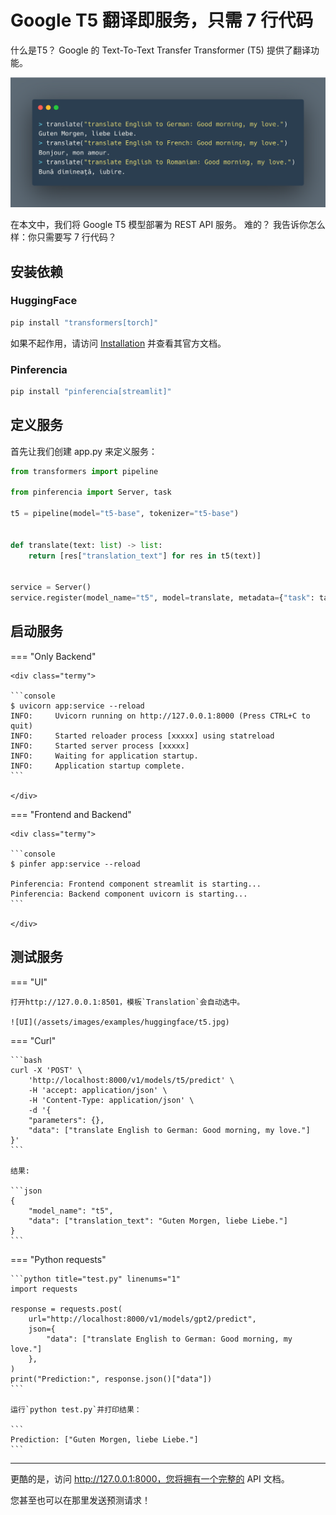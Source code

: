 # Google T5 翻译即服务，只需 7 行代码

什么是T5？ Google 的 Text-To-Text Transfer Transformer (T5) 提供了翻译功能。

![翻译](/assets/images/examples/translate-home.png)

在本文中，我们将 Google T5 模型部署为 REST API 服务。 难的？ 我告诉你怎么样：你只需要写 7 行代码？

## 安装依赖

### HuggingFace

```bash
pip install "transformers[torch]"
```

如果不起作用，请访问 [Installation](https://huggingface.co/docs/transformers/installation) 并查看其官方文档。

### Pinferencia

```bash
pip install "pinferencia[streamlit]"
```

## 定义服务

首先让我们创建 app.py 来定义服务：

```python title="app.py" linenums="1"
from transformers import pipeline

from pinferencia import Server, task

t5 = pipeline(model="t5-base", tokenizer="t5-base")


def translate(text: list) -> list:
    return [res["translation_text"] for res in t5(text)]


service = Server()
service.register(model_name="t5", model=translate, metadata={"task": task.TRANSLATION})
```

## 启动服务

=== "Only Backend"

    <div class="termy">

    ```console
    $ uvicorn app:service --reload
    INFO:     Uvicorn running on http://127.0.0.1:8000 (Press CTRL+C to quit)
    INFO:     Started reloader process [xxxxx] using statreload
    INFO:     Started server process [xxxxx]
    INFO:     Waiting for application startup.
    INFO:     Application startup complete.
    ```

    </div>

=== "Frontend and Backend"

    <div class="termy">

    ```console
    $ pinfer app:service --reload

    Pinferencia: Frontend component streamlit is starting...
    Pinferencia: Backend component uvicorn is starting...
    ```

    </div>

## 测试服务

=== "UI"

    打开http://127.0.0.1:8501，模板`Translation`会自动选中。

    ![UI](/assets/images/examples/huggingface/t5.jpg)

=== "Curl"

    ```bash
    curl -X 'POST' \
        'http://localhost:8000/v1/models/t5/predict' \
        -H 'accept: application/json' \
        -H 'Content-Type: application/json' \
        -d '{
        "parameters": {},
        "data": ["translate English to German: Good morning, my love."]
    }'
    ```

    结果:

    ```json
    {
        "model_name": "t5",
        "data": ["translation_text": "Guten Morgen, liebe Liebe."]
    }
    ```

=== "Python requests"

    ```python title="test.py" linenums="1"
    import requests

    response = requests.post(
        url="http://localhost:8000/v1/models/gpt2/predict",
        json={
            "data": ["translate English to German: Good morning, my love."]
        },
    )
    print("Prediction:", response.json()["data"])
    ```

    运行`python test.py`并打印结果：

    ```
    Prediction: ["Guten Morgen, liebe Liebe."]
    ```

---

更酷的是，访问 http://127.0.0.1:8000，您将拥有一个完整的 API 文档。

您甚至也可以在那里发送预测请求！
